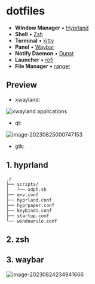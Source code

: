 # dotfiles
- **Window Manager** • [Hyprland](https://github.com/hyprwm/Hyprland) 
- **Shell** • [Zsh](https://www.zsh.org) 
- **Terminal** • [kitty](https://github.com/kovidgoyal/kitty) 
- **Panel** • [Waybar](https://aur.archlinux.org/packages/waybar-hyprland-git) 
- **Notify Daemon** • [Dunst](https://github.com/dunst-project/dunst) 
- **Launcher** • [rofi](https://github.com/davatorium/rofi) 
- **File Manager** • [ranger](https://github.com/ranger/ranger) 

## Preview

- xwayland:

![xwayland applications](https://images-1259814905.cos.ap-nanjing.myqcloud.com//picture/image-20230825000437443.png)

- qt: 

![image-20230825000747153](https://images-1259814905.cos.ap-nanjing.myqcloud.com//picture/image-20230825000747153.png)

- gtk:



## 1. hyprland 
```
./
├── scripts/          
│   └── xdph.sh
├── env.conf          
├── hyprland.conf     
├── hyprpaper.conf    
├── keybinds.conf     
├── startup.conf
└── windowrule.conf   
```
## 2. zsh

## 3. waybar
![image-20230824234941666](https://images-1259814905.cos.ap-nanjing.myqcloud.com//picture/image-20230824234941666.png)
